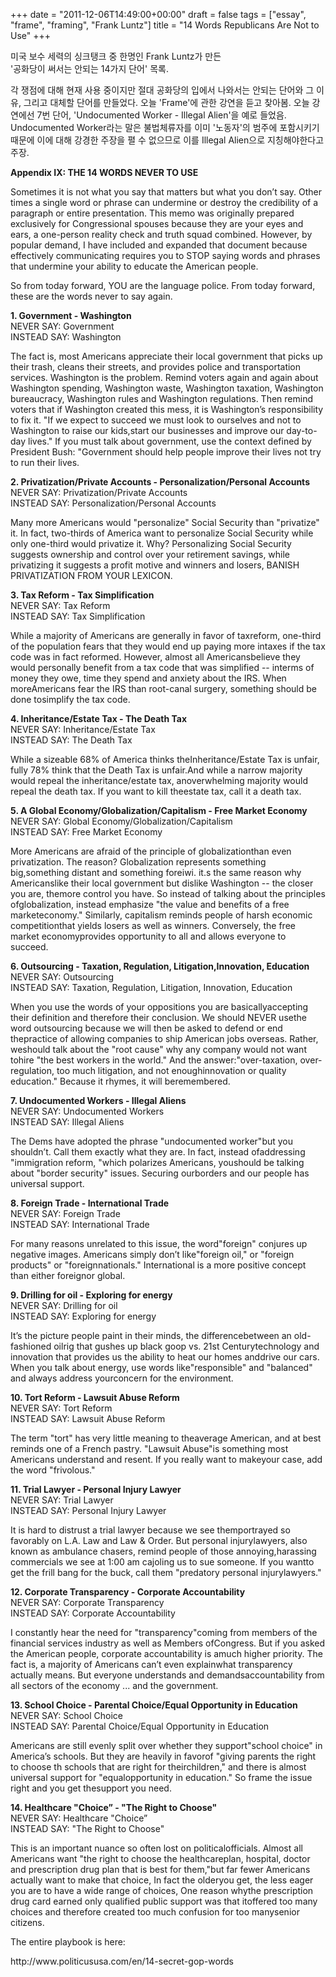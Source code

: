 +++
date = "2011-12-06T14:49:00+00:00"
draft = false
tags = ["essay", "frame", "framing", "Frank Luntz"]
title = "14 Words Republicans Are Not to Use"
+++
<p>미국 보수 세력의 싱크탱크 중 한명인 Frank Luntz가 만든<br />'공화당이 써서는 안되는 14가지 단어' 목록.</p>&#13;
<p>각 쟁점에 대해 현재 사용 중이지만 절대 공화당의 입에서 나와서는 안되는 단어와 그 이유, 그리고 대체할 단어를 만들었다. 오늘 'Frame'에 관한 강연을 듣고 찾아봄. 오늘 강연에선 7번 단어, 'Undocumented Worker - Illegal Alien'을 예로 들었음. Undocumented Worker라는 말은 불법체류자를 이미 '노동자'의 범주에 포함시키기 때문에 이에 대해 강경한 주장을 펼 수 없으므로 이를 Illegal Alien으로 지칭해야한다고 주장.</p>&#13;
<p><strong>Appendix IX: THE 14 WORDS NEVER TO USE</strong></p>&#13;
<p>Sometimes it is not what you say that matters but what you don’t say. Other times a single word or phrase can undermine or destroy the credibility of a paragraph or entire presentation. This memo was originally prepared exclusively for Congressional spouses because they are your eyes and ears, a one-person reality check and truth squad combined. However, by popular demand, I have included and expanded that document because effectively communicating requires you to STOP saying words and phrases that undermine your ability to educate the American people.</p>&#13;
<p>So from today forward, YOU are the language police. From today forward, these are the words never to say again.</p>&#13;
<p><strong>1. Government - Washington</strong><br />NEVER SAY: Government<br />INSTEAD SAY: Washington</p>&#13;
<p>The fact is, most Americans appreciate their local government that picks up their trash, cleans their streets, and provides police and transportation services. Washington is the problem. Remind voters again and again about Washington spending, Washington waste, Washington taxation, Washington bureaucracy, Washington rules and Washington regulations. Then remind voters that if Washington created this mess, it is Washington’s responsibility to fix it. "If we expect to succeed we must look to ourselves and not to Washington to raise our kids,start our businesses and improve our day-to-day lives." If you must talk about government, use the context defined by President Bush: "Government should help people improve their lives not try to run their lives.</p>&#13;
<p><strong>2. Privatization/Private Accounts - Personalization/Personal Accounts</strong><br />NEVER SAY: Privatization/Private Accounts<br />INSTEAD SAY: Personalization/Personal Accounts</p>&#13;
<p>Many more Americans would "personalize" Social Security than "privatize" it. In fact, two-thirds of America want to personalize Social Security while only one-third would privatize it. Why? Personalizing Social Security suggests ownership and control over your retirement savings, while privatizing it suggests a profit motive and winners and losers, BANISH PRIVATIZATION FROM YOUR LEXICON.</p>&#13;
<p><strong>3. Tax Reform - Tax Simplification</strong><br />NEVER SAY: Tax Reform<br />INSTEAD SAY: Tax Simplification</p>&#13;
<p>While a majority of Americans are generally in favor of taxreform, one-third of the population fears that they would end up paying more intaxes if the tax code was in fact reformed. However, almost all Americansbelieve they would personally benefit from a tax code that was simplified -- interms of money they owe, time they spend and anxiety about the IRS. When moreAmericans fear the IRS than root-canal surgery, something should be done tosimplify the tax code. </p>&#13;
<p><strong>4. Inheritance/Estate Tax - The Death Tax </strong><br />NEVER SAY: Inheritance/Estate Tax<br />INSTEAD SAY: The Death Tax</p>&#13;
<p>While a sizeable 68% of America thinks theInheritance/Estate Tax is unfair, fully 78% think that the Death Tax is unfair.And while a narrow majority would repeal the inheritance/estate tax, anoverwhelming majority would repeal the death tax. If you want to kill theestate tax, call it a death tax.</p>&#13;
<p><strong>5. A Global Economy/Globalization/Capitalism - Free Market Economy</strong><br />NEVER SAY: Global Economy/Globalization/Capitalism<br />INSTEAD SAY: Free Market Economy</p>&#13;
<p>More Americans are afraid of the principle of globalizationthan even privatization. The reason? Globalization represents something big,something distant and something foreiwi. it.s the same reason why Americanslike their local government but dislike Washington -- the closer you are, themore control you have. So instead of talking about the principles ofglobalization, instead emphasize "the value and benefits of a free marketeconomy." Similarly, capitalism reminds people of harsh economic competitionthat yields losers as well as winners. Conversely, the free market economyprovides opportunity to all and allows everyone to succeed.</p>&#13;
<p><strong>6. Outsourcing - Taxation, Regulation, Litigation,Innovation, Education </strong><br />NEVER SAY: Outsourcing<br />INSTEAD SAY: Taxation, Regulation, Litigation, Innovation, Education</p>&#13;
<p>When you use the words of your oppositions you are basicallyaccepting their definition and therefore their conclusion. We should NEVER usethe word outsourcing because we will then be asked to defend or end thepractice of allowing companies to ship American jobs overseas. Rather, weshould talk about the "root cause" why any company would not want tohire "the best workers in the world." And the answer:"over-taxation, over-regulation, too much litigation, and not enoughinnovation or quality education." Because it rhymes, it will beremembered. </p>&#13;
<p><strong>7. Undocumented Workers - Illegal Aliens</strong><br />NEVER SAY: Undocumented Workers<br />INSTEAD SAY: Illegal Aliens</p>&#13;
<p>The Dems have adopted the phrase "undocumented worker"but you shouldn’t. Call them exactly what they are. In fact, instead ofaddressing "immigration reform, "which polarizes Americans, youshould be talking about "border security" issues. Securing ourborders and our people has universal support.</p>&#13;
<p><strong>8. Foreign Trade - International Trade</strong><br />NEVER SAY: Foreign Trade<br />INSTEAD SAY: International Trade</p>&#13;
<p>For many reasons unrelated to this issue, the word"foreign" conjures up negative images. Americans simply don’t like"foreign oil," or "foreign products" or "foreignnationals." International is a more positive concept than either foreignor global.</p>&#13;
<p><strong>9. Drilling for oil - Exploring for energy</strong><br />NEVER SAY: Drilling for oil<br />INSTEAD SAY: Exploring for energy</p>&#13;
<p>It’s the picture people paint in their minds, the differencebetween an old-fashioned oilrig that gushes up black goop vs. 21st Centurytechnology and innovation that provides us the ability to heat our homes anddrive our cars. When you talk about energy, use words like"responsible" and "balanced" and always address yourconcern for the environment.</p>&#13;
<p><strong>10. Tort Reform - Lawsuit Abuse Reform</strong><br />NEVER SAY: Tort Reform<br />INSTEAD SAY: Lawsuit Abuse Reform</p>&#13;
<p>The term "tort" has very little meaning to theaverage American, and at best reminds one of a French pastry. "Lawsuit Abuse"is something most Americans understand and resent. If you really want to makeyour case, add the word "frivolous."</p>&#13;
<p><strong>11. Trial Lawyer - Personal Injury Lawyer </strong><br />NEVER SAY: Trial Lawyer<br />INSTEAD SAY: Personal Injury Lawyer</p>&#13;
<p>It is hard to distrust a trial lawyer because we see themportrayed so favorably on L.A. Law and Law &amp; Order. But personal injurylawyers, also known as ambulance chasers, remind people of those annoying,harassing commercials we see at 1:00 am cajoling us to sue someone. If you wantto get the frill bang for the buck, call them "predatory personal injurylawyers." </p>&#13;
<p><strong>12. Corporate Transparency - Corporate Accountability </strong><br />NEVER SAY: Corporate Transparency<br />INSTEAD SAY: Corporate Accountability</p>&#13;
<p>I constantly hear the need for "transparency"coming from members of the financial services industry as well as Members ofCongress. But if you asked the American people, corporate accountability is amuch higher priority. The fact is, a majority of Americans can’t even explainwhat transparency actually means. But everyone understands and demandsaccountability from all sectors of the economy ... and the government. </p>&#13;
<p><strong>13. School Choice - Parental Choice/Equal Opportunity in Education</strong><br />NEVER SAY: School Choice<br />INSTEAD SAY: Parental Choice/Equal Opportunity in Education</p>&#13;
<p>Americans are still evenly split over whether they support"school choice" in America’s schools. But they are heavily in favorof "giving parents the right to choose th schools that are right for theirchildren," and there is almost universal support for "equalopportunity in education." So frame the issue right and you get thesupport you need.</p>&#13;
<p><strong>14. Healthcare "Choice” - "The Right to Choose"</strong><br />NEVER SAY: Healthcare "Choice”<br />INSTEAD SAY: "The Right to Choose"</p>&#13;
<p>This is an important nuance so often lost on politicalofficials. Almost all Americans want "the right to choose the healthcareplan, hospital, doctor and prescription drug plan that is best for them,"but far fewer Americans actually want to make that choice, In fact the olderyou get, the less eager you are to have a wide range of choices, One reason whythe prescription drug card earned only qualified public support was that itoffered too many choices and therefore created too much confusion for too manysenior citizens.</p>&#13;
<p>The entire playbook is here:</p>&#13;
<p>http://www.politicususa.com/en/14-secret-gop-words</p> 